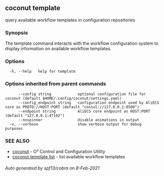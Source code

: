 ## coconut template

query available workflow templates in configuration repositories

### Synopsis

The template command interacts with the workflow configuration system to
display information on available workflow templates.

### Options

```
  -h, --help   help for template
```

### Options inherited from parent commands

```
      --config string            optional configuration file for coconut (default $HOME/.config/coconut/settings.yaml)
      --config_endpoint string   configuration endpoint used by AliECS core as PROTO://HOST:PORT (default "consul://127.0.0.1:8500")
      --endpoint string          AliECS core endpoint as HOST:PORT (default "127.0.0.1:47102")
      --nospinner                disable animations in output
  -v, --verbose                  show verbose output for debug purposes
```

### SEE ALSO

* [coconut](coconut.md)	 - O² Control and Configuration Utility
* [coconut template list](coconut_template_list.md)	 - list available workflow templates

###### Auto generated by spf13/cobra on 8-Feb-2021
